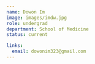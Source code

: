 ```yaml
---
name: Dowon Im
image: images/imdw.jpg
role: undergrad
department: School of Medicine
status: current

links:
  email: dowonim323@gmail.com
---
```


